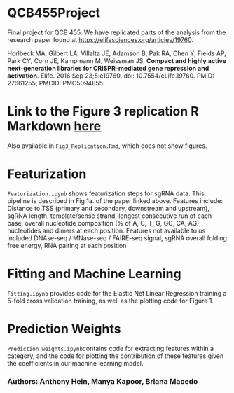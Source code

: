 # QCB455Project
Final project for QCB 455. We have replicated parts of the analysis from the research paper found at https://elifesciences.org/articles/19760.

Horlbeck MA, Gilbert LA, Villalta JE, Adamson B, Pak RA, Chen Y, Fields AP, Park CY, Corn JE, Kampmann M, Weissman JS. __Compact and highly active next-generation libraries for CRISPR-mediated gene repression and activation__. Elife. 2016 Sep 23;5:e19760. doi: 10.7554/eLife.19760. PMID: 27661255; PMCID: PMC5094855.

# **Link to the Figure 3 replication R Markdown [here](http://notes.anthonyhein.com/Fig3_Replication.html)**
Also available in `Fig3_Replication.Rmd`, which does not show figures. 

# Featurization 
`Featurization.ipynb` shows featurization steps for sgRNA data. This pipeline is described in Fig 1a. of the paper linked above. Features include: Distance to TSS (primary and secondary, downstream and upstream), sgRNA length, template/sense strand, longest consecutive run of each base, overall nucleotide composition (% of A, C, T, G, GC, CA, AG), nucleotides and dimers at each position. Features not available to us included DNAse-seq / MNase-seq / FAIRE-seq signal, sgRNA overall folding free energy, RNA pairing at each position


# Fitting and Machine Learning
`Fitting.ipynb` provides code for the Elastic Net Linear Regression training a 5-fold cross validation training, as well as the plotting code for Figure 1.

# Prediction Weights
`Prediction_weights.ipynb`contains code for extracting features within a category, and the code for plotting the contribution of these features given the coefficients in our machine learning model.


### Authors: Anthony Hein, Manya Kapoor, Briana Macedo

